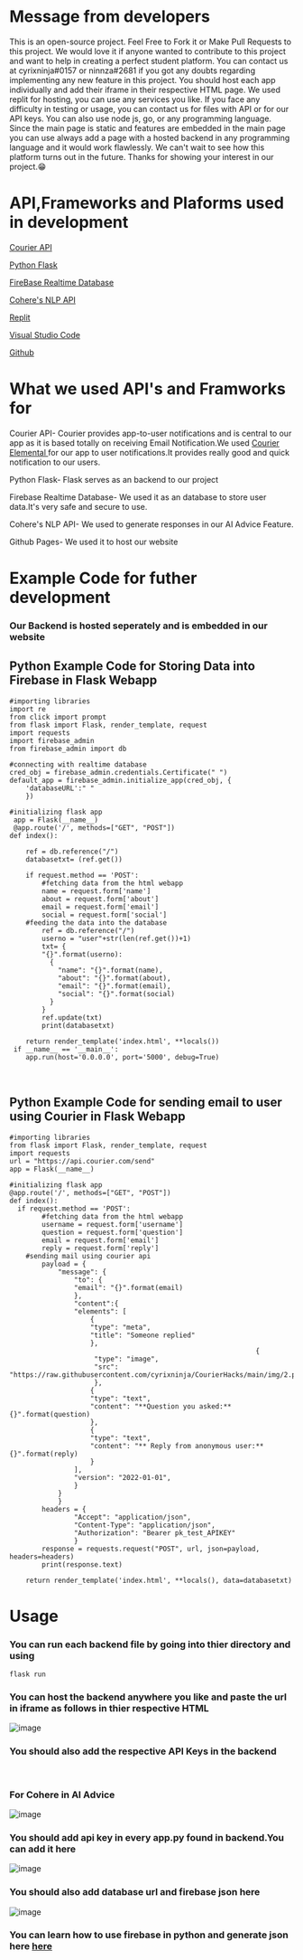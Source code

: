 # Message from developers
This is an open-source project. Feel Free to Fork it or Make Pull Requests to this project. We would love it if anyone wanted to contribute to this project and want to help in creating a perfect student platform. You can contact us at cyrixninja#0157 or ninnza#2681 if you got any doubts regarding implementing any new feature in this project. You should host each app individually and add their iframe in their respective HTML page. We used replit for hosting, you can use any services you like. If you face any difficulty in testing or usage, you can contact us for files with API or for our API keys. You can also use node js, go, or any programming language. Since the main page is static and features are embedded in the main page you can use always add a page with a hosted backend in any programming language and it would work flawlessly.
We can't wait to see how this platform turns out in the future. Thanks for showing your interest in our project.😁

# API,Frameworks and Plaforms used in development

<a href="https://www.courier.com/docs/guides/getting-started/python/">Courier API</a>

<a href="https://flask.palletsprojects.com/en/2.2.x/">Python Flask </a>

<a href="https://firebase.google.com/docs/database">FireBase Realtime Database</a>

<a href="https://docs.cohere.ai/">Cohere's NLP API</a>

<a href="https://replit.com/">Replit </a>

<a href="https://code.visualstudio.com/">Visual Studio Code</a>
 
 <a href="https://github.com/">Github</a>

# What we used API's and Framworks for 

Courier API- Courier provides app-to-user notifications and is  central to our app as it is based totally on receiving Email Notification.We used <a href="https://www.courier.com/docs/elemental/">Courier Elemental </a> for our app to user notifications.It provides really good and quick notification to our users.

Python Flask- Flask serves as an backend to our project

Firebase Realtime Database- We used it as an database to store user data.It's very safe and secure to use.

Cohere's NLP API- We used to generate responses in our AI Advice Feature.

Github Pages- We used it to host our website

# Example Code for futher development
<h3>Our Backend is hosted seperately and is embedded in our website</h3>

<h2>Python Example Code for Storing Data into Firebase in Flask Webapp</h2>

```
#importing libraries
import re
from click import prompt
from flask import Flask, render_template, request
import requests
import firebase_admin
from firebase_admin import db

#connecting with realtime database
cred_obj = firebase_admin.credentials.Certificate(" ")
default_app = firebase_admin.initialize_app(cred_obj, {
	'databaseURL':" "
	})
	
#initializing flask app
 app = Flask(__name__)
 @app.route('/', methods=["GET", "POST"])
def index():

    ref = db.reference("/")
    databasetxt= (ref.get())

    if request.method == 'POST':
        #fetching data from the html webapp
        name = request.form['name']
        about = request.form['about']
        email = request.form['email']
        social = request.form['social']
	#feeding the data into the database
        ref = db.reference("/")
        userno = "user"+str(len(ref.get())+1)
        txt= {
        "{}".format(userno):
          {
            "name": "{}".format(name),
            "about": "{}".format(about),
            "email": "{}".format(email),
            "social": "{}".format(social)
          }
        }
        ref.update(txt)
        print(databasetxt)

    return render_template('index.html', **locals())
 if __name__ == '__main__':
    app.run(host='0.0.0.0', port='5000', debug=True)

```
<br>
<h2>Python Example Code for sending email to user using Courier in Flask Webapp</h2>

```
#importing libraries
from flask import Flask, render_template, request
import requests
url = "https://api.courier.com/send"
app = Flask(__name__)

#initializing flask app
@app.route('/', methods=["GET", "POST"])
def index():
  if request.method == 'POST':
        #fetching data from the html webapp
        username = request.form['username']
        question = request.form['question']
        email = request.form['email']
        reply = request.form['reply']
	#sending mail using courier api
        payload = {
            "message": {
                "to": { 
                "email": "{}".format(email)
                },
                "content":{
                "elements": [
                    {
                    "type": "meta",
                    "title": "Someone replied"
                    },
                                                             {
                     "type": "image",
                     "src": "https://raw.githubusercontent.com/cyrixninja/CourierHacks/main/img/2.png"
                     },
                    {
                    "type": "text",
                    "content": "**Question you asked:** {}".format(question)
                    },
                    {
                    "type": "text",
                    "content": "** Reply from anonymous user:** {}".format(reply)
                    }
                ],
                "version": "2022-01-01",
                }
            }
            }
        headers = {
                "Accept": "application/json",
                "Content-Type": "application/json",
                "Authorization": "Bearer pk_test_APIKEY"
                }
        response = requests.request("POST", url, json=payload, headers=headers)
        print(response.text)

    return render_template('index.html', **locals(), data=databasetxt)

```
# Usage
<h3>You can run each backend file by going into thier directory and using</h3>

```
flask run
```
<h3>You can host the backend anywhere you like and paste the url in iframe as follows in thier respective HTML</h3>
<img src="https://raw.githubusercontent.com/cyrixninja/CourierHacks/main/screenshots/screenshot1.png" alt="image">
<br>
<h3>You should also add the respective API Keys in the backend </h3>
<br>
<h3>For Cohere in AI Advice</h3>
<img src="https://raw.githubusercontent.com/cyrixninja/CourierHacks/main/screenshots/screenshot2.png" alt="image">
<br>
<h3>You should add api key in every app.py found in backend.You can add it here</h3>
<img src="https://raw.githubusercontent.com/cyrixninja/CourierHacks/main/screenshots/screenshot3.png" alt="image">
<br>
<h3>You should also add database url and firebase json here</h3>
<img src="https://raw.githubusercontent.com/cyrixninja/CourierHacks/main/screenshots/screenshot4.png" alt="image">
<h3>You can learn how to use firebase in python and generate json here <a href="https://www.freecodecamp.org/news/how-to-get-started-with-firebase-using-python/">here</a> </h3>
<br>


